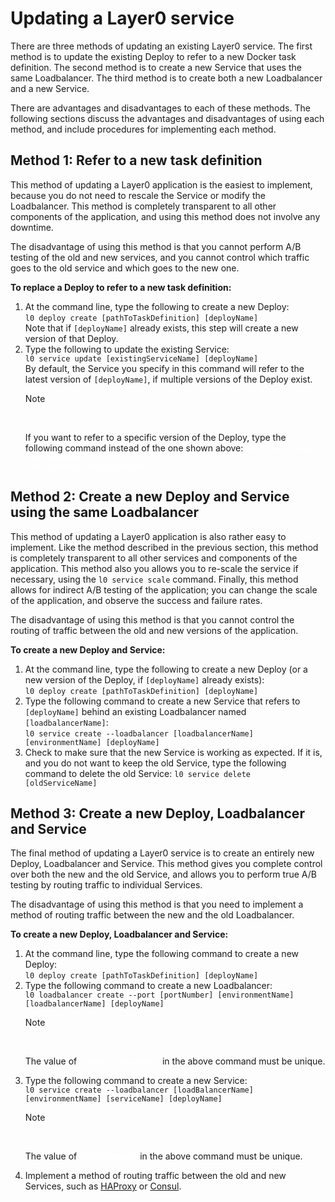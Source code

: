 # Updating a Layer0 service
There are three methods of updating an existing Layer0 service. The first method is to update the existing Deploy to refer to a new Docker task definition. The second method is to create a new Service that uses the same Loadbalancer. The third method is to create both a new Loadbalancer and a new Service.

There are advantages and disadvantages to each of these methods. The following sections discuss the advantages and disadvantages of using each method, and include procedures for implementing each method.

## Method 1: Refer to a new task definition

This method of updating a Layer0 application is the easiest to implement, because you do not need to rescale the Service or modify the Loadbalancer. This method is completely transparent to all other components of the application, and using this method does not involve any downtime.

The disadvantage of using this method is that you cannot perform A/B testing of the old and new services, and you cannot control which traffic goes to the old service and which goes to the new one.

**To replace a Deploy to refer to a new task definition:**

1. At the command line, type the following to create a new Deploy: <br />```l0 deploy create [pathToTaskDefinition] [deployName]```<br />Note that if ```[deployName]``` already exists, this step will create a new version of that Deploy.
2. Type the following to update the existing Service: <br />```l0 service update [existingServiceName] [deployName]```<br />By default, the Service you specify in this command will refer to the latest version of ```[deployName]```, if multiple versions of the Deploy exist.<div class="admonition note"><p class="admonition-title">Note</p><br /><p>If you want to refer to a specific version of the Deploy, type the following command instead of the one shown above: <code style="color:white;">l0 service update [serviceName] [deployName]:[deployVersion]</code></p></div>

## Method 2: Create a new Deploy and Service using the same Loadbalancer

This method of updating a Layer0 application is also rather easy to implement. Like the method described in the previous section, this method is completely transparent to all other services and components of the application. This method also you allows you to re-scale the service if necessary, using the ```l0 service scale``` command. Finally, this method allows for indirect A/B testing of the application; you can change the scale of the application, and observe the success and failure rates.

The disadvantage of using this method is that you cannot control the routing of traffic between the old and new versions of the application.

**To create a new Deploy and Service:**

1. At the command line, type the following to create a new Deploy (or a new version of the Deploy, if ```[deployName]``` already exists):<br /> ```l0 deploy create [pathToTaskDefinition] [deployName]```
2. Type the following command to create a new Service that refers to ```[deployName]``` behind an existing Loadbalancer named ```[loadbalancerName]```:<br /> ```l0 service create --loadbalancer [loadbalancerName] [environmentName] [deployName]```
3. Check to make sure that the new Service is working as expected. If it is, and you do not want to keep the old Service, type the following command to delete the old Service: ```l0 service delete [oldServiceName]```

## Method 3: Create a new Deploy, Loadbalancer and Service

The final method of updating a Layer0 service is to create an entirely new Deploy, Loadbalancer and Service. This method gives you complete control over both the new and the old Service, and allows you to perform true A/B testing by routing traffic to individual Services.

The disadvantage of using this method is that you need to implement a method of routing traffic between the new and the old Loadbalancer.

**To create a new Deploy, Loadbalancer and Service:**

1. At the command line, type the following command to create a new Deploy:<br />```l0 deploy create [pathToTaskDefinition] [deployName]```
2. Type the following command to create a new Loadbalancer:<br /> ```l0 loadbalancer create --port [portNumber] [environmentName] [loadbalancerName] [deployName]```<div class="admonition note"><p class="admonition-title">Note</p><br /><p>The value of <code style="color:white;">[loadbalancerName]</code> in the above command must be unique.</p></div>
3. Type the following command to create a new Service: <br />```l0 service create --loadbalancer [loadBalancerName] [environmentName] [serviceName] [deployName]```<div class="admonition note"><p class="admonition-title">Note</p><br /><p>The value of <code style="color:white;">[serviceName]</code> in the above command  must be unique.</p></div>
4. Implement a method of routing traffic between the old and new Services, such as [HAProxy](http://www.haproxy.org) or [Consul](https://www.consul.io).
